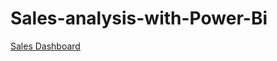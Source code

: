 # Sales-analysis-with-Power-Bi


[Sales Dashboard](https://www.novypro.com/project/sales-dashboard-16)
